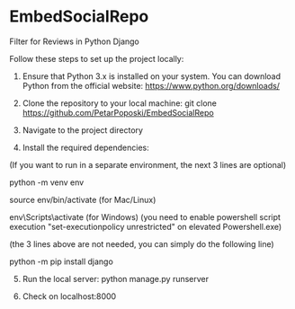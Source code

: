 # EmbedSocialRepo
Filter for Reviews in Python Django


Follow these steps to set up the project locally:

1. Ensure that Python 3.x is installed on your system. You can download Python from the official website: https://www.python.org/downloads/

2. Clone the repository to your local machine:
git clone https://github.com/PetarPoposki/EmbedSocialRepo

3. Navigate to the project directory

4. Install the required dependencies:

(If you want to run in a separate environment, the next 3 lines are optional)

python -m venv env

source env/bin/activate (for Mac/Linux)

env\Scripts\activate (for Windows) (you need to enable powershell script execution "set-executionpolicy unrestricted" on elevated Powershell.exe)

(the 3 lines above are not needed, you can simply do the following line)

python -m pip install django


5. Run the local server:
python manage.py runserver

6. Check on localhost:8000
